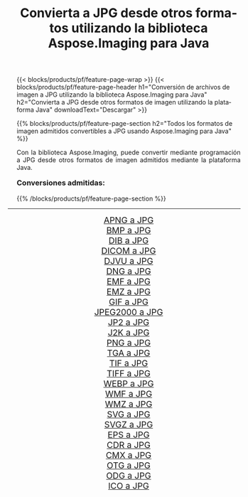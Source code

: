 ﻿---
title: Convierta a JPG desde otros formatos utilizando la biblioteca Aspose.Imaging para Java 
weight: 3920
url: /es/java/conversion/to/jpg/ 
lang: es
langdirlevel: 2
locales: zh-hans,ja,it,ru,de,es,fr,nl,id,lt,pl,pt,vi,tr,ko,zh-hant,ar,hi,th,sv,cs,uk,he
description: Usando Aspose.Imaging puede convertir a JPG desde otros formatos usando Java
---

{{< blocks/products/pf/feature-page-wrap >}}
{{< blocks/products/pf/feature-page-header h1="Conversión de archivos de imagen a JPG utilizando la biblioteca Aspose.Imaging para Java" h2="Convierta a JPG desde otros formatos de imagen utilizando la plataforma Java" downloadText="Descargar" >}}


{{% blocks/products/pf/feature-page-section  h2="Todos los formatos de imagen admitidos convertibles a JPG usando Aspose.Imaging para Java" %}}
<p align=justify>Con la biblioteca Aspose.Imaging, puede convertir mediante programación a JPG desde otros formatos de imagen admitidos mediante la plataforma Java.</p>
<h3 style="margin-top:16px;">
Conversiones admitidas:
</h3>
{{% /blocks/products/pf/feature-page-section %}}
<div class="container-fluid productfamilypage bg-gray">
    <div class="convertypes bg-gray agp-content section">
        <div class="container">
		<hr style="margin-left:-20px;"/>
		<div class="row other-converters" style="gap: 10px;font-size: 19px;text-align:center;">
		    <div class='col-md-3 other-converter remove-lp remove-rp'><a href="/imaging/es/java/conversion/apng-to-jpg/" style="padding:15px;">APNG a JPG</a></div>
<div class='col-md-3 other-converter remove-lp remove-rp'><a href="/imaging/es/java/conversion/bmp-to-jpg/" style="padding:15px;">BMP a JPG</a></div>
<div class='col-md-3 other-converter remove-lp remove-rp'><a href="/imaging/es/java/conversion/dib-to-jpg/" style="padding:15px;">DIB a JPG</a></div>
<div class='col-md-3 other-converter remove-lp remove-rp'><a href="/imaging/es/java/conversion/dicom-to-jpg/" style="padding:15px;">DICOM a JPG</a></div>
<div class='col-md-3 other-converter remove-lp remove-rp'><a href="/imaging/es/java/conversion/djvu-to-jpg/" style="padding:15px;">DJVU a JPG</a></div>
<div class='col-md-3 other-converter remove-lp remove-rp'><a href="/imaging/es/java/conversion/dng-to-jpg/" style="padding:15px;">DNG a JPG</a></div>
<div class='col-md-3 other-converter remove-lp remove-rp'><a href="/imaging/es/java/conversion/emf-to-jpg/" style="padding:15px;">EMF a JPG</a></div>
<div class='col-md-3 other-converter remove-lp remove-rp'><a href="/imaging/es/java/conversion/emz-to-jpg/" style="padding:15px;">EMZ a JPG</a></div>
<div class='col-md-3 other-converter remove-lp remove-rp'><a href="/imaging/es/java/conversion/gif-to-jpg/" style="padding:15px;">GIF a JPG</a></div>
<div class='col-md-3 other-converter remove-lp remove-rp'><a href="/imaging/es/java/conversion/jpeg2000-to-jpg/" style="padding:15px;">JPEG2000 a JPG</a></div>
<div class='col-md-3 other-converter remove-lp remove-rp'><a href="/imaging/es/java/conversion/jp2-to-jpg/" style="padding:15px;">JP2 a JPG</a></div>
<div class='col-md-3 other-converter remove-lp remove-rp'><a href="/imaging/es/java/conversion/j2k-to-jpg/" style="padding:15px;">J2K a JPG</a></div>
<div class='col-md-3 other-converter remove-lp remove-rp'><a href="/imaging/es/java/conversion/png-to-jpg/" style="padding:15px;">PNG a JPG</a></div>
<div class='col-md-3 other-converter remove-lp remove-rp'><a href="/imaging/es/java/conversion/tga-to-jpg/" style="padding:15px;">TGA a JPG</a></div>
<div class='col-md-3 other-converter remove-lp remove-rp'><a href="/imaging/es/java/conversion/tif-to-jpg/" style="padding:15px;">TIF a JPG</a></div>
<div class='col-md-3 other-converter remove-lp remove-rp'><a href="/imaging/es/java/conversion/tiff-to-jpg/" style="padding:15px;">TIFF a JPG</a></div>
<div class='col-md-3 other-converter remove-lp remove-rp'><a href="/imaging/es/java/conversion/webp-to-jpg/" style="padding:15px;">WEBP a JPG</a></div>
<div class='col-md-3 other-converter remove-lp remove-rp'><a href="/imaging/es/java/conversion/wmf-to-jpg/" style="padding:15px;">WMF a JPG</a></div>
<div class='col-md-3 other-converter remove-lp remove-rp'><a href="/imaging/es/java/conversion/wmz-to-jpg/" style="padding:15px;">WMZ a JPG</a></div>
<div class='col-md-3 other-converter remove-lp remove-rp'><a href="/imaging/es/java/conversion/svg-to-jpg/" style="padding:15px;">SVG a JPG</a></div>
<div class='col-md-3 other-converter remove-lp remove-rp'><a href="/imaging/es/java/conversion/svgz-to-jpg/" style="padding:15px;">SVGZ a JPG</a></div>
<div class='col-md-3 other-converter remove-lp remove-rp'><a href="/imaging/es/java/conversion/eps-to-jpg/" style="padding:15px;">EPS a JPG</a></div>
<div class='col-md-3 other-converter remove-lp remove-rp'><a href="/imaging/es/java/conversion/cdr-to-jpg/" style="padding:15px;">CDR a JPG</a></div>
<div class='col-md-3 other-converter remove-lp remove-rp'><a href="/imaging/es/java/conversion/cmx-to-jpg/" style="padding:15px;">CMX a JPG</a></div>
<div class='col-md-3 other-converter remove-lp remove-rp'><a href="/imaging/es/java/conversion/otg-to-jpg/" style="padding:15px;">OTG a JPG</a></div>
<div class='col-md-3 other-converter remove-lp remove-rp'><a href="/imaging/es/java/conversion/odg-to-jpg/" style="padding:15px;">ODG a JPG</a></div>
<div class='col-md-3 other-converter remove-lp remove-rp'><a href="/imaging/es/java/conversion/ico-to-jpg/" style="padding:15px;">ICO a JPG</a></div>
                </div>
        </div>
    </div>
</div>
<br/>

